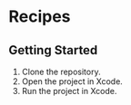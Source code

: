 
# Recipes

## Getting Started

1. Clone the repository.
2. Open the project in Xcode.
3. Run the project in Xcode.


